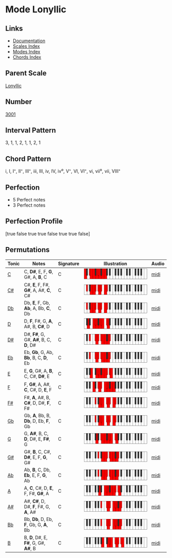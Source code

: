 # Mode Lonyllic

## Links

- [Documentation](index.md)
- [Scales Index](Scales.md)
- [Modes Index](Modes.md)
- [Chords Index](Chords.md)

## Parent Scale

[Lonyllic](ScaleLonyllic.md)

## Number

[3001](https://ianring.com/musictheory/scales/3001)

## Interval Pattern

3, 1, 1, 2, 1, 1, 2, 1

## Chord Pattern

i, I, I⁺, II⁺, III⁺, iii, III, iv, IV, iv⁰, V⁺, VI, VI⁺, vi, vii⁰, vii, VIII⁺

## Perfection

- 5 Perfect notes
- 3 Perfect notes

## Perfection Profile

[true false true true false true true false]

## Permutations

| Tonic | Notes | Signature | Illustration | Audio |
|-------|-------|-----------|--------------|-------|
| [C](ModeCNaturalLonyllic.md) | C, **D#**, E, F, **G**, G#, A, **B**, C | C | ![CNaturalLonyllic](ModeCNaturalLonyllic.png) | [midi](https://github.com/edipermadi/music/blob/main/docs/ModeCNaturalLonyllic.mid?raw=true) |
| [C#](ModeCSharpLonyllic.md) | C#, **E**, F, F#, **G#**, A, A#, **C**, C# | C | ![CSharpLonyllic](ModeCSharpLonyllic.png) | [midi](https://github.com/edipermadi/music/blob/main/docs/ModeCSharpLonyllic.mid?raw=true) |
| [Db](ModeDFlatLonyllic.md) | Db, **E**, F, Gb, **Ab**, A, Bb, **C**, Db | C | ![DFlatLonyllic](ModeDFlatLonyllic.png) | [midi](https://github.com/edipermadi/music/blob/main/docs/ModeDFlatLonyllic.mid?raw=true) |
| [D](ModeDNaturalLonyllic.md) | D, **F**, F#, G, **A**, A#, B, **C#**, D | C | ![DNaturalLonyllic](ModeDNaturalLonyllic.png) | [midi](https://github.com/edipermadi/music/blob/main/docs/ModeDNaturalLonyllic.mid?raw=true) |
| [D#](ModeDSharpLonyllic.md) | D#, **F#**, G, G#, **A#**, B, C, **D**, D# | C | ![DSharpLonyllic](ModeDSharpLonyllic.png) | [midi](https://github.com/edipermadi/music/blob/main/docs/ModeDSharpLonyllic.mid?raw=true) |
| [Eb](ModeEFlatLonyllic.md) | Eb, **Gb**, G, Ab, **Bb**, B, C, **D**, Eb | C | ![EFlatLonyllic](ModeEFlatLonyllic.png) | [midi](https://github.com/edipermadi/music/blob/main/docs/ModeEFlatLonyllic.mid?raw=true) |
| [E](ModeENaturalLonyllic.md) | E, **G**, G#, A, **B**, C, C#, **D#**, E | C | ![ENaturalLonyllic](ModeENaturalLonyllic.png) | [midi](https://github.com/edipermadi/music/blob/main/docs/ModeENaturalLonyllic.mid?raw=true) |
| [F](ModeFNaturalLonyllic.md) | F, **G#**, A, A#, **C**, C#, D, **E**, F | C | ![FNaturalLonyllic](ModeFNaturalLonyllic.png) | [midi](https://github.com/edipermadi/music/blob/main/docs/ModeFNaturalLonyllic.mid?raw=true) |
| [F#](ModeFSharpLonyllic.md) | F#, **A**, A#, B, **C#**, D, D#, **F**, F# | C | ![FSharpLonyllic](ModeFSharpLonyllic.png) | [midi](https://github.com/edipermadi/music/blob/main/docs/ModeFSharpLonyllic.mid?raw=true) |
| [Gb](ModeGFlatLonyllic.md) | Gb, **A**, Bb, B, **Db**, D, Eb, **F**, Gb | C | ![GFlatLonyllic](ModeGFlatLonyllic.png) | [midi](https://github.com/edipermadi/music/blob/main/docs/ModeGFlatLonyllic.mid?raw=true) |
| [G](ModeGNaturalLonyllic.md) | G, **A#**, B, C, **D**, D#, E, **F#**, G | C | ![GNaturalLonyllic](ModeGNaturalLonyllic.png) | [midi](https://github.com/edipermadi/music/blob/main/docs/ModeGNaturalLonyllic.mid?raw=true) |
| [G#](ModeGSharpLonyllic.md) | G#, **B**, C, C#, **D#**, E, F, **G**, G# | C | ![GSharpLonyllic](ModeGSharpLonyllic.png) | [midi](https://github.com/edipermadi/music/blob/main/docs/ModeGSharpLonyllic.mid?raw=true) |
| [Ab](ModeAFlatLonyllic.md) | Ab, **B**, C, Db, **Eb**, E, F, **G**, Ab | C | ![AFlatLonyllic](ModeAFlatLonyllic.png) | [midi](https://github.com/edipermadi/music/blob/main/docs/ModeAFlatLonyllic.mid?raw=true) |
| [A](ModeANaturalLonyllic.md) | A, **C**, C#, D, **E**, F, F#, **G#**, A | C | ![ANaturalLonyllic](ModeANaturalLonyllic.png) | [midi](https://github.com/edipermadi/music/blob/main/docs/ModeANaturalLonyllic.mid?raw=true) |
| [A#](ModeASharpLonyllic.md) | A#, **C#**, D, D#, **F**, F#, G, **A**, A# | C | ![ASharpLonyllic](ModeASharpLonyllic.png) | [midi](https://github.com/edipermadi/music/blob/main/docs/ModeASharpLonyllic.mid?raw=true) |
| [Bb](ModeBFlatLonyllic.md) | Bb, **Db**, D, Eb, **F**, Gb, G, **A**, Bb | C | ![BFlatLonyllic](ModeBFlatLonyllic.png) | [midi](https://github.com/edipermadi/music/blob/main/docs/ModeBFlatLonyllic.mid?raw=true) |
| [B](ModeBNaturalLonyllic.md) | B, **D**, D#, E, **F#**, G, G#, **A#**, B | C | ![BNaturalLonyllic](ModeBNaturalLonyllic.png) | [midi](https://github.com/edipermadi/music/blob/main/docs/ModeBNaturalLonyllic.mid?raw=true) |
